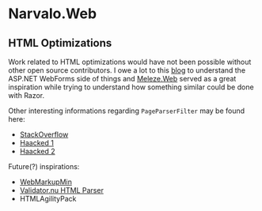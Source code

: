 ﻿Narvalo.Web
===========

HTML Optimizations
------------------

Work related to HTML optimizations would have not been 
possible without other open source contributors.
I owe a lot to this 
[blog](http://omari-o.blogspot.com/2009/09/aspnet-white-space-cleaning-with-no.html)
to understand the ASP.NET WebForms side of things and 
[Meleze.Web](https://github.com/meleze/Meleze.Web)
served as a great inspiration while trying to understand
how something similar could be done with Razor.

Other interesting informations regarding `PageParserFilter` 
may be found here:

- [StackOverflow](http://stackoverflow.com/questions/1480373/generic-inhertied-viewpage-and-new-property)
- [Haacked 1](http://haacked.com/archive/2006/05/03/PageParser.GetCompiledPageInstanceWeirdnessWhenDebugSetToFalseInWeb.config.aspx)
- [Haacked 2](http://haacked.com/archive/2009/05/05/page-view-lockdown.aspx)

Future(?) inspirations:

- [WebMarkupMin](http://webmarkupmin.codeplex.com/)
- [Validator.nu HTML Parser](http://about.validator.nu/htmlparser/)
- HTMLAgilityPack